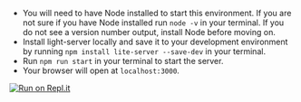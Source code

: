 - You will need to have Node installed to start this environment. If you are not sure if you have Node installed run `node -v` in your terminal. If you do not see a version number output, install Node before moving on.
- Install light-server locally and save it to your development environment by running `npm install lite-server --save-dev` in your terminal.
- Run `npm run start` in your terminal to start the server.
- Your browser will open at `localhost:3000`.

[![Run on Repl.it](https://repl.it/badge/github/pluralsight/web-dev-starter)](https://repl.it/github/pluralsight/web-dev-starter)